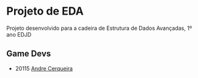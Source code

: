 # Projeto de EDA
Projeto desenvolvido para a cadeira de Estrutura de Dados Avançadas, 1º ano EDJD

## Game Devs
- 20115 [Andre Cerqueira](https://github.com/AndreCerqueira)
